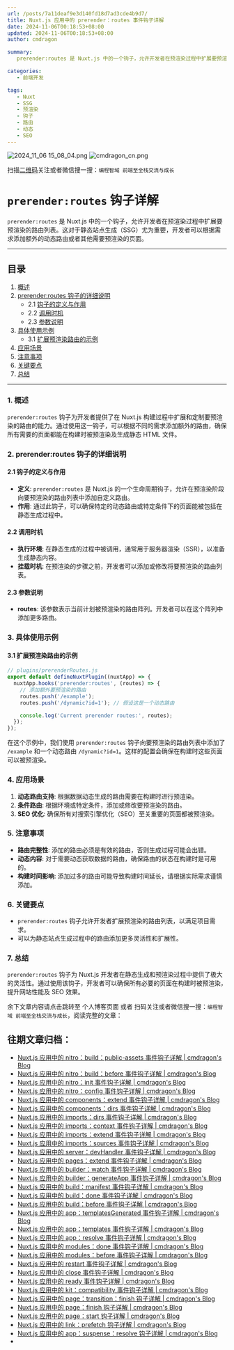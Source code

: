 ```yaml
---
url: /posts/7a11deaf9e3d140fd18d7ad3cde4b9d7/
title: Nuxt.js 应用中的 prerender：routes 事件钩子详解
date: 2024-11-06T00:18:53+08:00
updated: 2024-11-06T00:18:53+08:00
author: cmdragon

summary:
   prerender:routes 是 Nuxt.js 中的一个钩子，允许开发者在预渲染过程中扩展要预渲染的路由列表。这对于静态站点生成（SSG）尤为重要，开发者可以根据需求添加额外的动态路由或者其他需要预渲染的页面。

categories:
   - 前端开发

tags:
   - Nuxt
   - SSG
   - 预渲染
   - 钩子
   - 路由
   - 动态
   - SEO
---
```


<img src="https://static.cmdragon.cn/blog/images/2024_11_06 15_08_04.png@blog" title="2024_11_06 15_08_04.png" alt="2024_11_06 15_08_04.png"/>

<img src="https://api2.cmdragon.cn/upload/cmder/20250304_012821924.jpg" title="cmdragon_cn.png" alt="cmdragon_cn.png"/>


扫描[二维码](https://api2.cmdragon.cn/upload/cmder/20250304_012821924.jpg)关注或者微信搜一搜：`编程智域 前端至全栈交流与成长`

# `prerender:routes` 钩子详解

`prerender:routes` 是 Nuxt.js 中的一个钩子，允许开发者在预渲染过程中扩展要预渲染的路由列表。这对于静态站点生成（SSG）尤为重要，开发者可以根据需求添加额外的动态路由或者其他需要预渲染的页面。

---

## 目录

1. [概述](#1-概述)
2. [prerender:routes 钩子的详细说明](#2-prerenderroutes-钩子的详细说明)
   - 2.1 [钩子的定义与作用](#21-钩子的定义与作用)
   - 2.2 [调用时机](#22-调用时机)
   - 2.3 [参数说明](#23-参数说明)
3. [具体使用示例](#3-具体使用示例)
   - 3.1 [扩展预渲染路由的示例](#31-扩展预渲染路由的示例)
4. [应用场景](#4-应用场景)
5. [注意事项](#5-注意事项)
6. [关键要点](#6-关键要点)
7. [总结](#7-总结)

---

### 1. 概述

`prerender:routes` 钩子为开发者提供了在 Nuxt.js 构建过程中扩展和定制要预渲染的路由的能力。通过使用这一钩子，可以根据不同的需求添加额外的路由，确保所有需要的页面都能在构建时被预渲染及生成静态 HTML 文件。

### 2. prerender:routes 钩子的详细说明

#### 2.1 钩子的定义与作用

- **定义**: `prerender:routes` 是 Nuxt.js 的一个生命周期钩子，允许在预渲染阶段向要预渲染的路由列表中添加自定义路由。
- **作用**: 通过此钩子，可以确保特定的动态路由或特定条件下的页面能被包括在静态生成过程中。

#### 2.2 调用时机

- **执行环境**: 在静态生成的过程中被调用，通常用于服务器渲染（SSR），以准备生成静态内容。
- **挂载时机**: 在预渲染的步骤之前，开发者可以添加或修改将要预渲染的路由列表。

#### 2.3 参数说明

- **routes**: 该参数表示当前计划被预渲染的路由阵列。开发者可以在这个阵列中添加更多路由。

### 3. 具体使用示例

#### 3.1 扩展预渲染路由的示例

```javascript
// plugins/prerenderRoutes.js
export default defineNuxtPlugin((nuxtApp) => {
  nuxtApp.hooks('prerender:routes', (routes) => {
    // 添加额外要预渲染的路由
    routes.push('/example');
    routes.push('/dynamic?id=1'); // 假设这是一个动态路由

    console.log('Current prerender routes:', routes);
  });
});
```

在这个示例中，我们使用 `prerender:routes` 钩子向要预渲染的路由列表中添加了 `/example` 和一个动态路由 `/dynamic?id=1`。这样的配置会确保在构建时这些页面可以被预渲染。

### 4. 应用场景

1. **动态路由支持**: 根据数据动态生成的路由需要在构建时进行预渲染。
2. **条件路由**: 根据环境或特定条件，添加或修改要预渲染的路由。
3. **SEO 优化**: 确保所有对搜索引擎优化（SEO）至关重要的页面都被预渲染。

### 5. 注意事项

- **路由完整性**: 添加的路由必须是有效的路由，否则生成过程可能会出错。
- **动态内容**: 对于需要动态获取数据的路由，确保路由的状态在构建时是可用的。
- **构建时间影响**: 添加过多的路由可能导致构建时间延长，请根据实际需求谨慎添加。

### 6. 关键要点

- `prerender:routes` 钩子允许开发者扩展预渲染的路由列表，以满足项目需求。
- 可以为静态站点生成过程中的路由添加更多灵活性和扩展性。

### 7. 总结

`prerender:routes` 钩子为 Nuxt.js 开发者在静态生成和预渲染过程中提供了极大的灵活性。通过使用该钩子，开发者可以确保所有必要的页面在构建时被预渲染，提升网站性能及 SEO 效果。

余下文章内容请点击跳转至 个人博客页面 或者 扫码关注或者微信搜一搜：`编程智域 前端至全栈交流与成长`，阅读完整的文章：

## 往期文章归档：

- [Nuxt.js 应用中的 nitro：build：public-assets 事件钩子详解 | cmdragon's Blog](https://blog.cmdragon.cn/posts/e3ab63fec9ce/)
- [Nuxt.js 应用中的 nitro：build：before 事件钩子详解 | cmdragon's Blog](https://blog.cmdragon.cn/posts/1c70713c402c/)
- [Nuxt.js 应用中的 nitro：init 事件钩子详解 | cmdragon's Blog](https://blog.cmdragon.cn/posts/8122bb43e5c6/)
- [Nuxt.js 应用中的 nitro：config 事件钩子详解 | cmdragon's Blog](https://blog.cmdragon.cn/posts/61ef115005d4/)
- [Nuxt.js 应用中的 components：extend 事件钩子详解 | cmdragon's Blog](https://blog.cmdragon.cn/posts/f1df4f41c9a9/)
- [Nuxt.js 应用中的 components：dirs 事件钩子详解 | cmdragon's Blog](https://blog.cmdragon.cn/posts/0f896139298c/)
- [Nuxt.js 应用中的 imports：dirs 事件钩子详解 | cmdragon's Blog](https://blog.cmdragon.cn/posts/ddb970c3c508/)
- [Nuxt.js 应用中的 imports：context 事件钩子详解 | cmdragon's Blog](https://blog.cmdragon.cn/posts/95d21c3b16f6/)
- [Nuxt.js 应用中的 imports：extend 事件钩子详解 | cmdragon's Blog](https://blog.cmdragon.cn/posts/002d9daf4c46/)
- [Nuxt.js 应用中的 imports：sources 事件钩子详解 | cmdragon's Blog](https://blog.cmdragon.cn/posts/f4858dcadca1/)
- [Nuxt.js 应用中的 server：devHandler 事件钩子详解 | cmdragon's Blog](https://blog.cmdragon.cn/posts/801ed4ce0612/)
- [Nuxt.js 应用中的 pages：extend 事件钩子详解 | cmdragon's Blog](https://blog.cmdragon.cn/posts/83af28e7c789/)
- [Nuxt.js 应用中的 builder：watch 事件钩子详解 | cmdragon's Blog](https://blog.cmdragon.cn/posts/fa5b7db36d2d/)
- [Nuxt.js 应用中的 builder：generateApp 事件钩子详解 | cmdragon's Blog](https://blog.cmdragon.cn/posts/adc96aee3b3c/)
- [Nuxt.js 应用中的 build：manifest 事件钩子详解 | cmdragon's Blog](https://blog.cmdragon.cn/posts/523de9001247/)
- [Nuxt.js 应用中的 build：done 事件钩子详解 | cmdragon's Blog](https://blog.cmdragon.cn/posts/41dece9c782c/)
- [Nuxt.js 应用中的 build：before 事件钩子详解 | cmdragon's Blog](https://blog.cmdragon.cn/posts/eb2bd3bbfab8/)
- [Nuxt.js 应用中的 app：templatesGenerated 事件钩子详解 | cmdragon's Blog](https://blog.cmdragon.cn/posts/b76b5d553a8b/)
- [Nuxt.js 应用中的 app：templates 事件钩子详解 | cmdragon's Blog](https://blog.cmdragon.cn/posts/ace6c53275c4/)
- [Nuxt.js 应用中的 app：resolve 事件钩子详解 | cmdragon's Blog](https://blog.cmdragon.cn/posts/9ea12f07cc2a/)
- [Nuxt.js 应用中的 modules：done 事件钩子详解 | cmdragon's Blog](https://blog.cmdragon.cn/posts/397fbad66fab/)
- [Nuxt.js 应用中的 modules：before 事件钩子详解 | cmdragon's Blog](https://blog.cmdragon.cn/posts/5b5669bca701/)
- [Nuxt.js 应用中的 restart 事件钩子详解 | cmdragon's Blog](https://blog.cmdragon.cn/posts/25888bf37a0f/)
- [Nuxt.js 应用中的 close 事件钩子详解 | cmdragon's Blog](https://blog.cmdragon.cn/posts/ec1665a791a5/)
- [Nuxt.js 应用中的 ready 事件钩子详解 | cmdragon's Blog](https://blog.cmdragon.cn/posts/37d771762c8f/)
- [Nuxt.js 应用中的 kit：compatibility 事件钩子详解 | cmdragon's Blog](https://blog.cmdragon.cn/posts/52224e8e71ec/)
- [Nuxt.js 应用中的 page：transition：finish 钩子详解 | cmdragon's Blog](https://blog.cmdragon.cn/posts/80acaed2b809/)
- [Nuxt.js 应用中的 page：finish 钩子详解 | cmdragon's Blog](https://blog.cmdragon.cn/posts/2e422732f13a/)
- [Nuxt.js 应用中的 page：start 钩子详解 | cmdragon's Blog](https://blog.cmdragon.cn/posts/9876204f1a7b/)
- [Nuxt.js 应用中的 link：prefetch 钩子详解 | cmdragon's Blog](https://blog.cmdragon.cn/posts/3821d8f8b93e/)
- [Nuxt.js 应用中的 app：suspense：resolve 钩子详解 | cmdragon's Blog](https://blog.cmdragon.cn/posts/aca9f9d7692b/)
-


